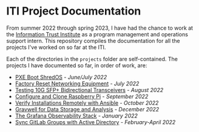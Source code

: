 # ITI Project Documentation

From summer 2022 through spring 2023, I have had the chance to work at the [Information Trust Institute](https://iti.illinois.edu/) as a program management and operations support intern. This repository compiles the documentation for all the projects I've worked on so far at the ITI.

Each of the directories in the `projects` folder are self-contained. The projects I have documented so far, in order of work, are:

- [PXE Boot ShredOS](./projects/pxeboot) - _June/July 2022_
- [Factory Reset Networking Equipment](./projects/factory-reset)  - _July 2022_
- [Testing 10G SFP+ Bidirectional Transceivers](./projects/bidi-test) - _August 2022_
- [Configure and Clone Raspberry Pi](./projects/rpi-setup/rpi-setup.md) - _September 2022_
- [Verify Installations Remotely with Ansible](./projects/ansible) - _October 2022_
- [Gravwell for Data Storage and Analysis](./projects/gravwell) - _December 2022_
- [The Grafana Observability Stack](./projects/grafana) - _January 2022_
- [Sync GitLab Groups with Active Directory](./projects/gitlab-sync) - _February-April 2022_